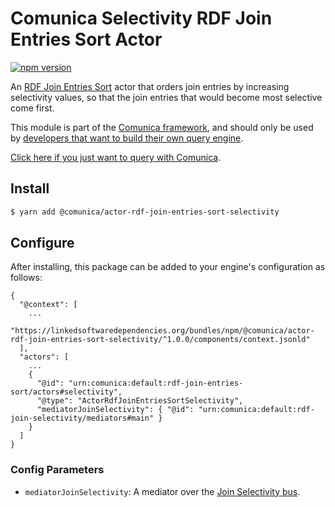 # Comunica Selectivity RDF Join Entries Sort Actor

[![npm version](https://badge.fury.io/js/%40comunica%2Factor-rdf-join-entries-sort-selectivity.svg)](https://www.npmjs.com/package/@comunica/actor-rdf-join-entries-sort-selectivity)

An [RDF Join Entries Sort](https://github.com/comunica/comunica/tree/master/packages/bus-rdf-join-entries-sort) actor
that orders join entries by increasing selectivity values,
so that the join entries that would become most selective come first.

This module is part of the [Comunica framework](https://github.com/comunica/comunica),
and should only be used by [developers that want to build their own query engine](https://comunica.dev/docs/modify/).

[Click here if you just want to query with Comunica](https://comunica.dev/docs/query/).

## Install

```bash
$ yarn add @comunica/actor-rdf-join-entries-sort-selectivity
```

## Configure

After installing, this package can be added to your engine's configuration as follows:
```text
{
  "@context": [
    ...
    "https://linkedsoftwaredependencies.org/bundles/npm/@comunica/actor-rdf-join-entries-sort-selectivity/^1.0.0/components/context.jsonld"
  ],
  "actors": [
    ...
    {
      "@id": "urn:comunica:default:rdf-join-entries-sort/actors#selectivity",
      "@type": "ActorRdfJoinEntriesSortSelectivity",
      "mediatorJoinSelectivity": { "@id": "urn:comunica:default:rdf-join-selectivity/mediators#main" }
    }
  ]
}
```

### Config Parameters

* `mediatorJoinSelectivity`: A mediator over the [Join Selectivity bus](https://github.com/comunica/comunica/tree/master/packages/bus-rdf-join-selectivity).
